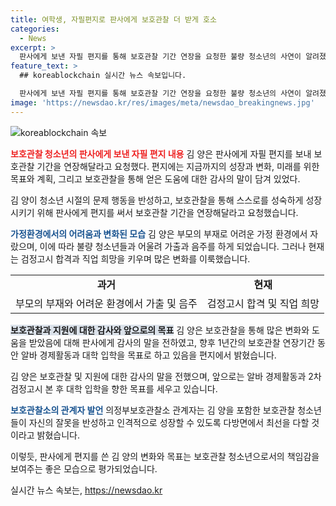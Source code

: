 ```yaml
---
title: 여학생, 자필편지로 판사에게 보호관찰 더 받게 호소
categories:
  - News
excerpt: >
  판사에게 보낸 자필 편지를 통해 보호관찰 기간 연장을 요청한 불량 청소년의 사연이 알려졌다. 18세 여학생은 자신의 성장과 미래 진로를 위한 계획을 서술하며, 어려운 환경에서의 성장과 변화를 강조했다. 과거의 어려움을 극복하고 싶어하는 의지와 삶의 긍정적 변화를 보여준 사례로 주목받고 있다.
feature_text: >
  ## koreablockchain 실시간 뉴스 속보입니다.

  판사에게 보낸 자필 편지를 통해 보호관찰 기간 연장을 요청한 불량 청소년의 사연이 알려졌다. 18세 여학생은 자신의 성장과 미래 진로를 위한 계획을 서술하며, 어려운 환경에서의 성장과 변화를 강조했다. 과거의 어려움을 극복하고 싶어하는 의지와 삶의 긍정적 변화를 보여준 사례로 주목받고 있다.
image: 'https://newsdao.kr/res/images/meta/newsdao_breakingnews.jpg'
---
```


<p><img src="https://newsdao.kr/res/images/meta/newsdao_breakingnews.jpg" alt="koreablockchain 속보" /></p>

<p><b><span style="color: #ee2323;">보호관찰 청소년의 판사에게 보낸 자필 편지 내용</span></b>
김 양은 판사에게 자필 편지를 보내 보호관찰 기간을 연장해달라고 요청했다. 편지에는 지금까지의 성장과 변화, 미래를 위한 목표와 계획, 그리고 보호관찰을 통해 얻은 도움에 대한 감사의 말이 담겨 있었다.</p>

<p data-ke-size="size16">김 양이 청소년 시절의 문제 행동을 반성하고, 보호관찰을 통해 스스로를 성숙하게 성장시키기 위해 판사에게 편지를 써서 보호관찰 기간을 연장해달라고 요청했습니다.</p>

<p><b><span style="color: #1a5490;">가정환경에서의 어려움과 변화된 모습</span></b>
김 양은 부모의 부재로 어려운 가정 환경에서 자랐으며, 이에 따라 불량 청소년들과 어울려 가출과 음주를 하게 되었습니다. 그러나 현재는 검정고시 합격과 직업 희망을 키우며 많은 변화를 이룩했습니다.</p>

<table>
  <tr>
    <td style="text-align: center; height: 17px;"><b>과거</b></td>
    <td style="text-align: center; height: 17px;"><b>현재</b></td>
  </tr>
  <tr>
    <td style="text-align: center; height: 17px;">부모의 부재와 어려운 환경에서 가출 및 음주</td>
    <td style="text-align: center; height: 17px;">검정고시 합격 및 직업 희망</td>
  </tr>
</table>

<p><b><span style="background-color: #21538527;">보호관찰과 지원에 대한 감사와 앞으로의 목표</span></b>
김 양은 보호관찰을 통해 많은 변화와 도움을 받았음에 대해 판사에게 감사의 말을 전하였고, 향후 1년간의 보호관찰 연장기간 동안 알바 경제활동과 대학 입학을 목표로 하고 있음을 편지에서 밝혔습니다.</p>

<p data-ke-size="size16">김 양은 보호관찰 및 지원에 대한 감사의 말을 전했으며, 앞으로는 알바 경제활동과 2차 검정고시 본 후 대학 입학을 향한 목표를 세우고 있습니다.</p>

<p><b><span style="color: #1a5490;">보호관찰소의 관계자 발언</span></b>
의정부보호관찰소 관계자는 김 양을 포함한 보호관찰 청소년들이 자신의 잘못을 반성하고 인격적으로 성장할 수 있도록 다방면에서 최선을 다할 것이라고 밝혔습니다.</p>

<p>이렇듯, 판사에게 편지를 쓴 김 양의 변화와 목표는 보호관찰 청소년으로서의 책임감을 보여주는 좋은 모습으로 평가되었습니다.</p>
실시간 뉴스 속보는, <a href="https://newsdao.kr" rel="dofollow">https://newsdao.kr</a>


